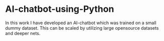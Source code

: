 # AI-chatbot-using-Python
In this work I have developed an AI-chatbot which was trained on a small dummy dataset. This can be scaled by utilizing large opensource datasets and deeper nets.
 
